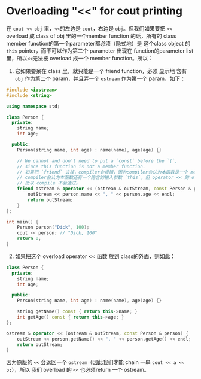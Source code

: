 # Overloading "<<" for cout printing

在 `cout << obj` 里，`<<`的左边是 `cout`，右边是 `obj`。但我们如果要把 `<<` overload 成 class of obj 里的一个member function 的话，所有的 class member function的第一个parameter都必须（隐式地）是 这个class object 的 `this` pointer，而不可以作为第二个 parameter 出现在 function的parameter list 里，所以`<<`无法被 overload 成一个 member function。所以：

1. 它如果要呆在 class 里，就只能是一个 friend function，必须 显示地 含有 `obj` 作为第二个 param，并且弄一个 `ostream` 作为第一个 param，如下：
```cpp
#include <iostream>
#include <string>

using namespace std;

class Person {
  private:
    string name;
    int age;

  public:
    Person(string name, int age) : name(name), age(age) {}

    // We cannot and don't need to put a `const` before the `{`,
    // since this function is not a member function.
    // 如果把 `friend` 去掉，compiler会报错，因为compiler会认为本函数是一个 member function，所以
    // compiler会认为本函数还有一个隐含的输入参数 `this`，但 operator << 的 overload 只能有2个参数，
    // 所以 compile 不会通过。
    friend ostream & operator << (ostream & outStream, const Person & person) {
        outStream << person.name << ", " << person.age << endl;
        return outStream;
    }
};

int main() {
    Person person("Dick", 100);
    cout << person; // "Dick, 100"
    return 0;
}
```

2. 如果把这个 overload operator << 函数 放到 class的外面，则如此：
```cpp
class Person {
  private:
    string name;
    int age;

  public:
    Person(string name, int age) : name(name), age(age) {}

    string getName() const { return this->name; }
    int getAge() const { return this->age; }
};

ostream & operator << (ostream & outStream, const Person & person) {
    outStream << person.getName() << ", " << person.getAge() << endl;
    return outStream;
}
```

因为原版的 `<<` 会返回一个 `ostream`（因此我们才能 chain 一串 `cout << a << b;`），所以 我们 overload 的 `<<` 也必须return 一个 ostream。

